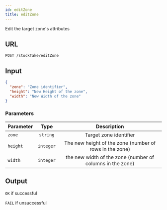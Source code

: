 ```yaml
---
id: editZone
title: editZone
---
```


Edit the target zone's attributes
## URL
```http request
POST /stockTake/editZone
```

## Input
```json
{
  "zone": "Zone identifier",
  "height": "New Height of the zone",
  "width": "New Width of the zone"
}
```

### Parameters
| Parameter | Type | Description |
| --------- | :--: | :---------: |
|`zone`|`string`|Target zone identifier|
|`height`|`integer`|The new height of the zone (number of rows in the zone)|
|`width`|`integer`|the new width of the zone (number of columns in the zone)|

## Output
`OK` if successful

`FAIL` if unsuccessful

